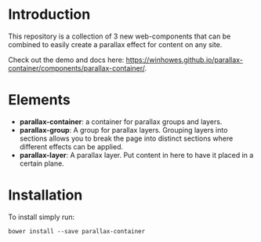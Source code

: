 # Introduction
This repository is a collection of 3 new web-components that can be combined to easily create a parallax effect for content on any site.

Check out the demo and docs here: https://winhowes.github.io/parallax-container/components/parallax-container/.

# Elements
 - **parallax-container**: a container for parallax groups and layers.
 - **parallax-group**: A group for parallax layers. Grouping layers into sections allows you to break the page into distinct sections where different effects can be applied.
 - **parallax-layer**: A parallax layer. Put content in here to have it placed in a certain plane.

# Installation
To install simply run:
```
bower install --save parallax-container
```
